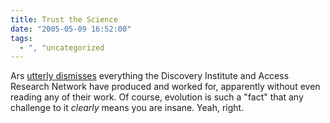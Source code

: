 ```yaml
---
title: Trust the Science
date: "2005-05-09 16:52:00"
tags:
  - ", "uncategorized
---
```

<p>Ars <a href="http://arstechnica.com/columns/science/science-20050508.ars">utterly dismisses</a> everything the Discovery Institute and Access Research Network have produced and worked for, apparently without even reading any of their work.  Of course, evolution is such a "fact" that any challenge to it <em>clearly</em> means you are insane. Yeah, right.</p>

